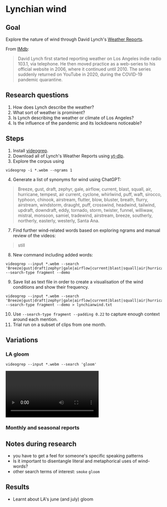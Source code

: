 # Lynchian wind

## Goal
Explore the nature of wind through David Lynch's [Weather Reports](https://www.youtube.com/playlist?list=PLTPQcjlcvvXExy6Ti4TccyRvwntL00b2w).

From [IMdb](https://www.imdb.com/title/tt12313750/trivia/?ref_=tt_trv_trv):
> David Lynch first started reporting weather on Los Angeles indie radio 103.1, via telephone. He then moved practice as a web-series to his official website in 2006, where it continued until 2010. The series suddenly returned on YouTube in 2020, during the COVID-19 pandemic quarantine.

## Research questions
1. How does Lynch describe the weather?
2. What sort of weather is prominent?
3. Is Lynch describing the weather or climate of Los Angeles?
4. Is the influence of the pandemic and its lockdowns noticeable? 

## Steps
1. Install [videogrep](https://github.com/antiboredom/videogrep).
2. Download all of Lynch's Weather Reports using [yt-dlp](https://github.com/yt-dlp/yt-dlp).
3. Explore the corpus using
```
videogrep -i *.webm --ngrams 1
```
4. Generate a list of synonyms for wind using ChatGPT:
> Breeze, gust, draft, zephyr, gale, airflow, current, blast, squall, air, hurricane, tempest, air current, cyclone, whirlwind, puff, waft, sirocco, typhoon, chinook, airstream, flutter, blow, bluster, breath, flurry, airstream, windstorm, draught, puff, crosswind, headwind, tailwind, updraft, downdraft, eddy, tornado, storm, twister, funnel, williwaw, mistral, monsoon, samiel, tradewind, airstream, breeze, southerly, northerly, easterly, westerly, Santa Ana.
7. Find further wind-related words based on exploring ngrams and manual review of the videos:
> still
8. New command including added words:
```
videogrep --input *.webm --search 'Breeze|gust|draft|zephyr|gale|airflow|current|blast|squall|air|hurricane|tempest|aircurrent|cyclone|whirlwind|puff|waft|sirocco|typhoon|chinook|airstream|flutter|blow|bluster|breath|flurry|airstream|windstorm|draught|puff|crosswind|headwind|tailwind|updraft|downdraft|eddy|tornado|storm|twister|funnel|williwaw|mistral|monsoon|samiel|tradewind|airstream|breeze|southerly|northerly|easterly|westerly|SantaAna|still' --search-type fragment --demo
```
9. Save list as text file in order to create a visualisation of the wind conditions and show their frequency.
```
videogrep --input *.webm --search 'Breeze|gust|draft|zephyr|gale|airflow|current|blast|squall|air|hurricane|tempest|aircurrent|cyclone|whirlwind|puff|waft|sirocco|typhoon|chinook|airstream|flutter|blow|bluster|breath|flurry|airstream|windstorm|draught|puff|crosswind|headwind|tailwind|updraft|downdraft|eddy|tornado|storm|twister|funnel|williwaw|mistral|monsoon|samiel|tradewind|airstream|breeze|southerly|northerly|easterly|westerly|SantaAna|still' --search-type fragment --demo > lynchianwind.txt
```
10. Use `--search-type fragment --padding 0.22` to capture enough context around each mention.
11. Trial run on a subset of clips from one month.

## Variations
### LA gloom
`videogrep --input *.webm --search 'gloom'`

![Watch](https://github.com/mhep/lynchian-wind/raw/main/gloom.mp4)

### Monthly and seasonal reports

## Notes during research
- you have to get a feel for someone's specific speaking patterns
- Is it important to disentangle literal and metaphorical uses of wind-words?
- other search terms of interest: `smoke` `gloom`

## Results
- Learnt about LA's june (and july) gloom
